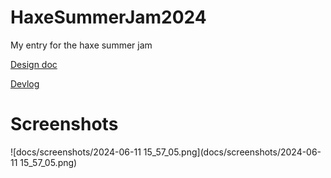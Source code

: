 # HaxeSummerJam2024
My entry for the haxe summer jam

[Design doc](docs/design_doc.md)

[Devlog](docs/devlog.md)

# Screenshots

![docs/screenshots/2024-06-11 15_57_05.png](docs/screenshots/2024-06-11 15_57_05.png)
